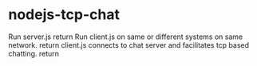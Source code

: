 # nodejs-tcp-chat

Run server.js  return
Run client.js on same or different systems on same network.  return
client.js connects to chat server and facilitates tcp based chatting.  return
